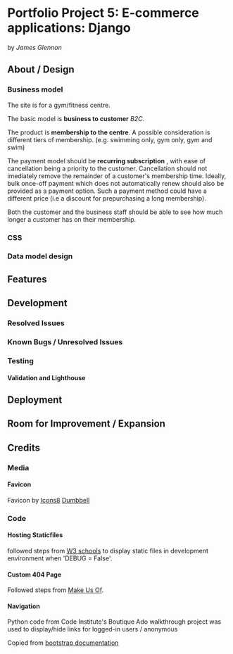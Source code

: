 # Portfolio Project 5: E-commerce applications: Django

by _James Glennon_

## About / Design

### Business model

The site is for a gym/fitness centre.

The basic model is **business to customer** _B2C_.

The product is **membership to the centre**.
A possible consideration is different tiers of membership.
(e.g. swimming only, gym only, gym and swim)

The payment model should be **recurring subscription** , with ease of cancellation being a priority to the customer.
Cancellation should not imediately remove the remainder of a customer's membership time.
Ideally, bulk once-off payment which does not automatically renew should also be provided as a payment option.
Such a payment method could have a different price (i.e a discount for prepurchasing a long membership).

Both the customer and the business staff should be able to see how much longer a customer has on their membership.

### CSS

### Data model design

## Features

## Development

### Resolved Issues

### Known Bugs / Unresolved Issues

### Testing

#### Validation and Lighthouse

## Deployment

## Room for Improvement / Expansion

## Credits

### Media

#### Favicon

Favicon by [Icons8](https://icons8.com)
[Dumbbell](https://icons8.com/icon/1784/dumbbell)

### Code

#### Hosting Staticfiles

followed steps from [W3 schools](https://www.w3schools.com/django/django_static_whitenoise.php) to display static files in development environment when 'DEBUG = False'.

#### Custom 404 Page

Followed steps from [Make Us Of](https://www.makeuseof.com/create-custom-404-error-page-django/).

#### Navigation

Python code from Code Institute's Boutique Ado walkthrough project was used to display/hide links for logged-in users / anonymous

Copied from [bootstrap documentation](https://getbootstrap.com/docs/5.3/components/navs-tabs/#base-nav)
